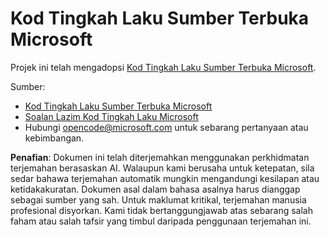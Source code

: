 # Kod Tingkah Laku Sumber Terbuka Microsoft

Projek ini telah mengadopsi [Kod Tingkah Laku Sumber Terbuka Microsoft](https://opensource.microsoft.com/codeofconduct/).

Sumber:

- [Kod Tingkah Laku Sumber Terbuka Microsoft](https://opensource.microsoft.com/codeofconduct/)
- [Soalan Lazim Kod Tingkah Laku Microsoft](https://opensource.microsoft.com/codeofconduct/faq/)
- Hubungi [opencode@microsoft.com](mailto:opencode@microsoft.com) untuk sebarang pertanyaan atau kebimbangan.

**Penafian**: 
Dokumen ini telah diterjemahkan menggunakan perkhidmatan terjemahan berasaskan AI. Walaupun kami berusaha untuk ketepatan, sila sedar bahawa terjemahan automatik mungkin mengandungi kesilapan atau ketidakakuratan. Dokumen asal dalam bahasa asalnya harus dianggap sebagai sumber yang sah. Untuk maklumat kritikal, terjemahan manusia profesional disyorkan. Kami tidak bertanggungjawab atas sebarang salah faham atau salah tafsir yang timbul daripada penggunaan terjemahan ini.